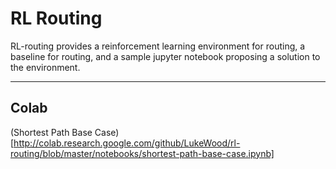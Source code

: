# RL Routing
RL-routing provides a reinforcement learning environment for routing, a baseline for routing, and a sample jupyter notebook proposing a solution to the environment.

---
## Colab
(Shortest Path Base Case)[http://colab.research.google.com/github/LukeWood/rl-routing/blob/master/notebooks/shortest-path-base-case.ipynb]
